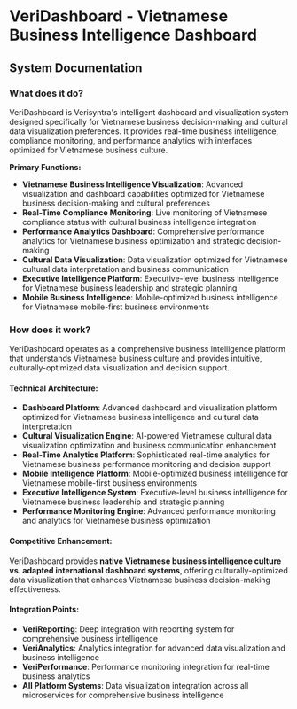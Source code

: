 # VeriDashboard - Vietnamese Business Intelligence Dashboard
## System Documentation

### **What does it do?**

VeriDashboard is Verisyntra's intelligent dashboard and visualization system designed specifically for Vietnamese business decision-making and cultural data visualization preferences. It provides real-time business intelligence, compliance monitoring, and performance analytics with interfaces optimized for Vietnamese business culture.

**Primary Functions:**
- **Vietnamese Business Intelligence Visualization**: Advanced visualization and dashboard capabilities optimized for Vietnamese business decision-making and cultural preferences
- **Real-Time Compliance Monitoring**: Live monitoring of Vietnamese compliance status with cultural business intelligence integration
- **Performance Analytics Dashboard**: Comprehensive performance analytics for Vietnamese business optimization and strategic decision-making
- **Cultural Data Visualization**: Data visualization optimized for Vietnamese cultural data interpretation and business communication
- **Executive Intelligence Platform**: Executive-level business intelligence for Vietnamese business leadership and strategic planning
- **Mobile Business Intelligence**: Mobile-optimized business intelligence for Vietnamese mobile-first business environments

### **How does it work?**

VeriDashboard operates as a comprehensive business intelligence platform that understands Vietnamese business culture and provides intuitive, culturally-optimized data visualization and decision support.

#### **Technical Architecture:**
- **Dashboard Platform**: Advanced dashboard and visualization platform optimized for Vietnamese business intelligence and cultural data interpretation
- **Cultural Visualization Engine**: AI-powered Vietnamese cultural data visualization optimization and business communication enhancement
- **Real-Time Analytics Platform**: Sophisticated real-time analytics for Vietnamese business performance monitoring and decision support
- **Mobile Intelligence Platform**: Mobile-optimized business intelligence for Vietnamese mobile-first business environments
- **Executive Intelligence System**: Executive-level business intelligence for Vietnamese business leadership and strategic planning
- **Performance Monitoring Engine**: Advanced performance monitoring and analytics for Vietnamese business optimization

#### **Competitive Enhancement:**
VeriDashboard provides **native Vietnamese business intelligence culture vs. adapted international dashboard systems**, offering culturally-optimized data visualization that enhances Vietnamese business decision-making effectiveness.

#### **Integration Points:**
- **VeriReporting**: Deep integration with reporting system for comprehensive business intelligence
- **VeriAnalytics**: Analytics integration for advanced data visualization and business intelligence
- **VeriPerformance**: Performance monitoring integration for real-time business analytics
- **All Platform Systems**: Data visualization integration across all microservices for comprehensive business intelligence